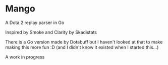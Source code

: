 # Mango
A Dota 2 replay parser in Go

Inspired by Smoke and Clarity by Skadistats

There is a Go version made by Dotabuff but I haven't looked at that to make making this more fun :D (and I didn't know it existed when I started this...)

A work in progress

